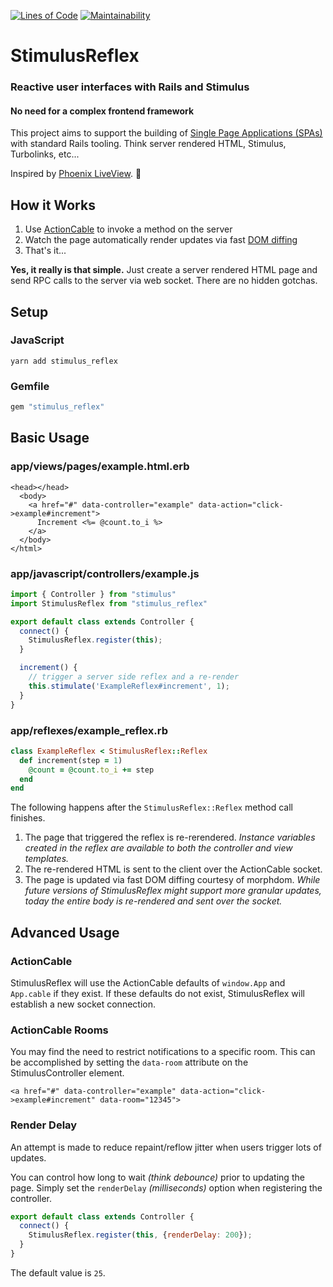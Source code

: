 [![Lines of Code](http://img.shields.io/badge/lines_of_code-171-brightgreen.svg?style=flat)](http://blog.codinghorror.com/the-best-code-is-no-code-at-all/)
[![Maintainability](https://api.codeclimate.com/v1/badges/2b24fdbd1ae37a24bedb/maintainability)](https://codeclimate.com/github/hopsoft/stimulus_reflex/maintainability)

# StimulusReflex

### Reactive user interfaces with Rails and Stimulus

#### No need for a complex frontend framework

This project aims to support the building of [Single Page Applications (SPAs)](https://en.wikipedia.org/wiki/Single-page_application)
with standard Rails tooling. Think server rendered HTML, Stimulus, Turbolinks, etc...

Inspired by [Phoenix LiveView](https://youtu.be/Z2DU0qLfPIY?t=670). 🙌

## How it Works

1. Use [ActionCable](https://edgeguides.rubyonrails.org/action_cable_overview.html) to invoke a method on the server
1. Watch the page automatically render updates via fast [DOM diffing](https://github.com/patrick-steele-idem/morphdom)
1. That's it...

__Yes, it really is that simple.__
Just create a server rendered HTML page and send RPC calls to the server via web socket.
There are no hidden gotchas.

## Setup

### JavaScript

```
yarn add stimulus_reflex
```

### Gemfile

```ruby
gem "stimulus_reflex"
```

## Basic Usage

### app/views/pages/example.html.erb

```erb
<head></head>
  <body>
    <a href="#" data-controller="example" data-action="click->example#increment">
      Increment <%= @count.to_i %>
    </a>
  </body>
</html>
```

### app/javascript/controllers/example.js

```javascript
import { Controller } from "stimulus"
import StimulusReflex from "stimulus_reflex"

export default class extends Controller {
  connect() {
    StimulusReflex.register(this);
  }

  increment() {
    // trigger a server side reflex and a re-render
    this.stimulate('ExampleReflex#increment', 1);
  }
}
```

### app/reflexes/example_reflex.rb

```ruby
class ExampleReflex < StimulusReflex::Reflex
  def increment(step = 1)
    @count = @count.to_i += step
  end
end
```

The following happens after the `StimulusReflex::Reflex` method call finishes.

1. The page that triggered the reflex is re-rerendered. _Instance variables created in the reflex are available to both the controller and view templates._
2. The re-rendered HTML is sent to the client over the ActionCable socket.
3. The page is updated via fast DOM diffing courtesy of morphdom. _While future versions of StimulusReflex might support more granular updates, today the entire body is re-rendered and sent over the socket._

## Advanced Usage

### ActionCable

StimulusReflex will use the ActionCable defaults of `window.App` and `App.cable` if they exist.
If these defaults do not exist, StimulusReflex will establish a new socket connection.

### ActionCable Rooms

You may find the need to restrict notifications to a specific room.
This can be accomplished by setting the `data-room` attribute on the StimulusController element.

```
<a href="#" data-controller="example" data-action="click->example#increment" data-room="12345">
```

### Render Delay

An attempt is made to reduce repaint/reflow jitter when users trigger lots of updates.

You can control how long to wait _(think debounce)_ prior to updating the page.
Simply set the `renderDelay` _(milliseconds)_ option when registering the controller.

```javascript
export default class extends Controller {
  connect() {
    StimulusReflex.register(this, {renderDelay: 200});
  }
}
```

The default value is `25`.
